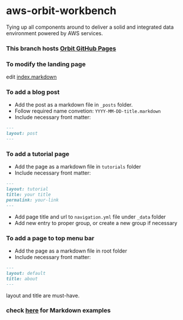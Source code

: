 # aws-orbit-workbench
Tying up all components around to deliver a solid and integrated data environment powered by AWS services.

### This branch hosts [Orbit GitHub Pages](https://awslabs.github.io/aws-orbit-workbench/)

### To modify the landing page
edit [index.markdown](./index.markdown)

### To add a blog post
- Add the post as a markdown file in `_posts` folder. 
- Follow required name convetion:
`YYYY-MM-DD-title.markdown`
- Include necessary front matter:
```markdown
---
layout: post
---
```

### To add a tutorial page
- Add the page as a markdown file in `tutorials` folder
- Include necessary front matter:
```markdown
---
layout: tutorial
title: your title
permalink: your-link
---
```
- Add page title and url to `navigation.yml` file under `_data` folder
- Add new entry to proper group, or create a new group if necessary

### To add a page to top menu bar
- Add the page as a markdown file in root folder
- Include necessary front matter:
```markdown
---
layout: default
title: about
---
```
layout and title are must-have.

### check [here](./examples.markdown) for Markdown examples
